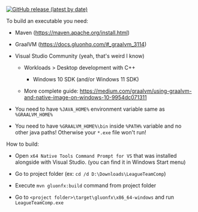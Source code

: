 [![GitHub release (latest by date)](https://img.shields.io/github/v/release/st4s1k/League-of-Legends-Team-Composition-Tool?label=Download)](https://github.com/st4s1k/League-of-Legends-Team-Composition-Tool/releases/latest)

To build an executable you need:

- Maven (https://maven.apache.org/install.html)

- GraalVM (https://docs.gluonhq.com/#_graalvm_3114)

- Visual Studio Community (yeah, that's weird I know)

  - Workloads > Desktop development with C++

    - Windows 10 SDK (and/or Windows 11 SDK)
  
  - More complete guide: https://medium.com/graalvm/using-graalvm-and-native-image-on-windows-10-9954dc071311

- You need to have `%JAVA_HOME%` environment variable same as `%GRAALVM_HOME%`

- You need to have `%GRAALVM_HOME%\bin` inside `%PATH%` variable and no other java paths! Otherwise your `*.exe` file won't run!

How to build:

- Open `x64 Native Tools Command Prompt for VS` that was installed alongside with Visual Studio. (you can find it in Windows Start menu)

- Go to project folder (ex: `cd /d D:\Downloads\LeagueTeamComp`)

- Execute `mvn gluonfx:build` command from project folder

- Go to `<project folder>\target\gluonfx\x86_64-windows` and run `LeagueTeamComp.exe`
